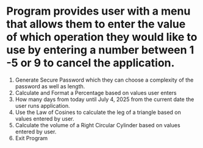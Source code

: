 # Program provides user with a menu that allows them to enter the value of which operation they would like to use by entering a number between 1 -5 or 9 to cancel the application. 
1. Generate Secure Password which they can choose a complexity of the password as well as length. 
2. Calculate and Format a Percentage based on values user enters
3. How many days from today until July 4, 2025 from the current date the user runs application.
4. Use the Law of Cosines to calculate the leg of a triangle based on values entered by user.
5. Calculate the volume of a Right Circular Cylinder based on values entered by user. 
9. Exit Program
